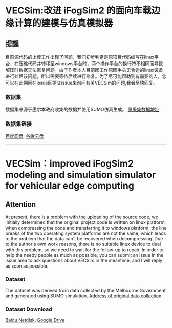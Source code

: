 # VECSim:改进 iFogSim2 的面向车载边缘计算的建模与仿真模拟器  
## 提醒  
目前源代码的上传工作出现了问题，我们初步判定是原项目代码编写在linux平台，在压缩代码并转移至windows平台时，两个操作平台的换行符不相同而导致解压时数据无法恢复问题。由于作者本人目前因工作原因手头无合适的linux设备进行处理该问题，所以需要等待后续进行修复。为了尽可能帮助到有需要的人，您可以在此期间在issue区提交issue来询问有关VECSim的问题,我会尽快回复。
### 数据集 
数据集来源于墨尔本政府收集的数据并使用SUMO仿真生成。 [原采集数据地址](https://data.melbourne.vic.gov.au/explore/dataset/traffic-count-vehicle-classification-2014-2017/information/) 
### 数据集链接
   [百度网盘](https://pan.baidu.com/s/12NIOkaO_bLHT0fjjucNqBw?pwd=7lk5), [谷歌云盘](https://drive.google.com/file/d/1JlDH264nKfcBawFMas8aqd-GJWIhJEfd/view?usp=drive_link)
***
# VECSim：improved iFogSim2 modeling and simulation simulator for vehicular edge computing  
## Attention  
At present, there is a problem with the uploading of the source code, we initially determined that the original project code is written on linux platform, when compressing the code and transferring it to windows platform, the line breaks of the two operating system platforms are not the same, which leads to the problem that the data can't be recovered when decompressing. Due to the author's own work reasons, there is no suitable linux device to deal with this problem, so we need to wait for the follow-up to repair. In order to help the needy people as much as possible, you can submit an issue in the issue area to ask questions about VECSim in the meantime, and I will reply as soon as possible.
### Dataset
The dataset was derived from data collected by the Melbourne Government and generated using SUMO simulation. [Address of original data collection](https://data.melbourne.vic.gov.au/explore/dataset/traffic-count-vehicle-classification-2014-2017/information/)
### Dataset Download 
[Baidu Netdisk](https://pan.baidu.com/s/12NIOkaO_bLHT0fjjucNqBw?pwd=7lk5), [Google Drive](https://drive.google.com/file/d/1JlDH264nKfcBawFMas8aqd-GJWIhJEfd/view?usp=drive_link)